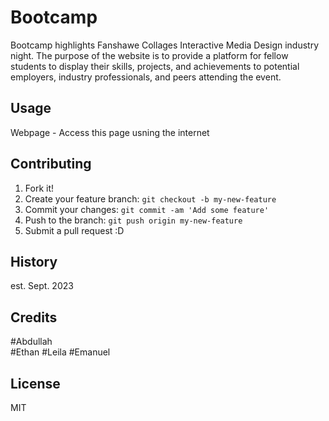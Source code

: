 # Bootcamp

Bootcamp highlights Fanshawe Collages Interactive Media Design industry night. The purpose of the website is to provide a platform for fellow students to display their
skills, projects, and achievements to potential employers, industry professionals, and peers attending the event. 

## Usage

Webpage - Access this page usning the internet

## Contributing

1. Fork it!
2. Create your feature branch: `git checkout -b my-new-feature`
3. Commit your changes: `git commit -am 'Add some feature'`
4. Push to the branch: `git push origin my-new-feature`
5. Submit a pull request :D

## History

est. Sept. 2023

## Credits

#Abdullah  
#Ethan
#Leila
#Emanuel

## License

MIT
